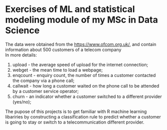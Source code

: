 # Exercises of ML and statistical modeling module of my MSc in Data Science

The data were obtained from the https://www.ofcom.org.uk/, and contain information about 500 customers of a telecom company<br>
In more details:

1. upload - the average speed of upload for the internet connection;
2. webget - the mean time to load a webpage;
3. enqcount - enquiry count, the number of times a customer contacted the company via a phone call;
4. callwait - how long a customer waited on the phone call to be attended by a customer service operator;
5. churn - an indicator whether a customer switched to a different provider (yes/no);

The pupose of this projects is to get familiar with R machine learning libariries by constructing a classification rule
to predict whether a customer is going to stay or switch to a telecommunication different provider.
